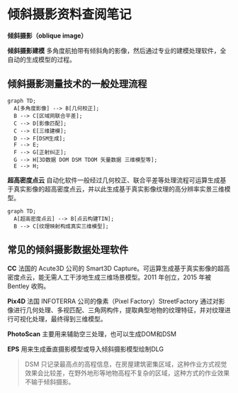 # 倾斜摄影资料查阅笔记

**倾斜摄影（oblique image）**

**倾斜摄影建模** 多角度航拍带有倾斜角的影像，然后通过专业的建模处理软件，全自动的生成模型的过程。

## 倾斜摄影测量技术的一般处理流程

```mermaid
graph TD;
  A[多角度影像] --> B[几何校正];
  B --> C[区域网联合平差];
  C --> D[影像匹配];
  C --> E[三维建模];
  D --> F[DSM生成];
  F --> E;
  F --> G[正射纠正];
  G --> H[3D数据 DOM DSM TDOM 矢量数据 三维模型等];
  E --> H;
```

**超高密度点云** 自动化软件一般经过几何校正、联合平差等处理流程可运算生成基于真实影像的超高密度点云，并以此生成基于真实影像纹理的高分辨率实景三维模型。

```mermaid
graph TD;
  A[超高密度点云] --> B[点云构建TIN];
  B --> C[纹理映射构成真实三维模型];
```

## 常见的倾斜摄影数据处理软件

**CC** 法国的 Acute3D 公司的 Smart3D Capture。可运算生成基于真实影像的超高密度点云，能无需人工干涉地生成三维场景模型。2011 年创立，2015 年被 Bentley 收购。

**Pix4D** 法国 INFOTERRA 公司的像素（Pixel Factory）StreetFactory 通过对影像进行几何处理、多视匹配、三角网构件，提取典型地物的纹理特征，并对纹理进行可视化处理，最终得到三维模型。



**PhotoScan** 主要用来辅助空三处理，也可以生成DOM和DSM


**EPS** 用来生成垂直摄影模型或导入倾斜摄影模型绘制DLG

> DSM 只记录最高点的高程信息，在房屋建筑密集区域，这种作业方式视觉效果会比较差，在野外地形等地物高程不复杂的区域，这种方式的作业效果不输于倾斜摄影。


